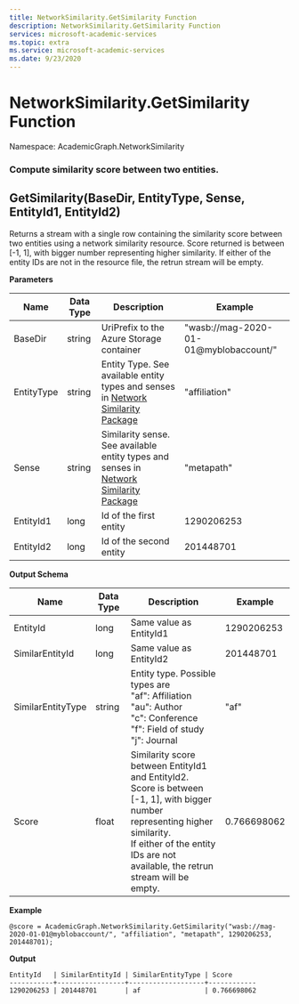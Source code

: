 ```yaml
---
title: NetworkSimilarity.GetSimilarity Function
description: NetworkSimilarity.GetSimilarity Function
services: microsoft-academic-services
ms.topic: extra
ms.service: microsoft-academic-services
ms.date: 9/23/2020
---
```

# NetworkSimilarity.GetSimilarity Function

Namespace: AcademicGraph.NetworkSimilarity

### Compute similarity score between two entities.

## GetSimilarity(BaseDir, EntityType, Sense, EntityId1, EntityId2)

Returns a stream with a single row containing the similarity score between two entities using a network similarity resource.
Score returned is between [-1, 1], with bigger number representing higher similarity.
If either of the entity IDs are not in the resource file, the retrun stream will be empty.

**Parameters**

Name | Data Type | Description | Example
--- | --- | --- | ---
BaseDir | string | UriPrefix to the Azure Storage container | "wasb://mag-2020-01-01@myblobaccount/"
EntityType | string | Entity Type. See available entity types and senses in [Network Similarity Package](network-similarity#available-senses) | "affiliation"
Sense | string | Similarity sense. See available entity types and senses in [Network Similarity Package](network-similarity#available-senses) | "metapath"
EntityId1 | long | Id of the first entity | 1290206253
EntityId2 | long | Id of the second entity | 201448701

**Output Schema**

Name | Data Type | Description | Example
--- | --- | --- | ---
EntityId | long | Same value as EntityId1 | 1290206253
SimilarEntityId | long | Same value as EntityId2 | 201448701
SimilarEntityType | string | Entity type. Possible types are <br> "af": Affiliation <br> "au": Author <br> "c": Conference <br> "f": Field of study <br> "j": Journal | "af"
Score | float | Similarity score between EntityId1 and EntityId2. <br> Score is between [-1, 1], with bigger number representing higher similarity. <br> If either of the entity IDs are not available, the retrun stream will be empty. | 0.766698062

**Example**

   ```U-SQL
   @score = AcademicGraph.NetworkSimilarity.GetSimilarity("wasb://mag-2020-01-01@myblobaccount/", "affiliation", "metapath", 1290206253, 201448701);
   ```

**Output**

   ```
   EntityId   | SimilarEntityId | SimilarEntityType | Score
   -----------+-----------------+-------------------+------------
   1290206253 | 201448701       | af                | 0.766698062
   ```
